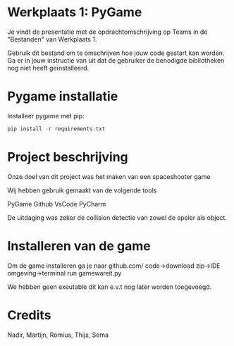 # Werkplaats 1: PyGame
Je vindt de presentatie met de opdrachtomschrijving op Teams in de "Bestanden" van Werkplaats 1. 

Gebruik dit bestand om te omschrijven hoe jouw code gestart kan worden. Ga er in jouw instructie van uit dat de gebruiker de benodigde bibliotheken nog niet heeft geïnstalleerd.


# Pygame installatie

Installeer pygame met pip:
    
```python
pip install -r requirements.txt
```

# Project beschrijving

Onze doel van dit project was het maken van een spaceshooter game

Wij hebben gebruik gemaakt van de volgende tools

PyGame
Github
VsCode
PyCharm

De uitdaging was zeker de collision detectie van zowel de speler als object.

# Installeren van de game

Om de game installeren ga je naar github.com/ code->download zip->IDE omgeving->terminal run gamewareit.py

We hebben geen exeutable dit kan e.v.t nog later worden toegevoegd.

# Credits

Nadir, Martijn, Romius, Thijs, Sema
